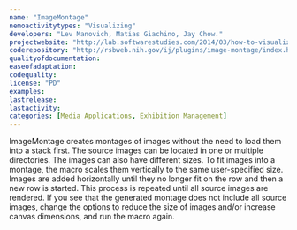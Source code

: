 ```yaml
---
name: "ImageMontage"
nemoactivitytypes: "Visualizing"
developers: "Lev Manovich, Matias Giachino, Jay Chow."
projectwebsite: "http://lab.softwarestudies.com/2014/03/how-to-visualize-4512-instagram-selfies.html?utm_content=buffer9ee7e&utm_medium=social&utm_source=twitter.com&utm_campaign=buffer"
coderepository: "http://rsbweb.nih.gov/ij/plugins/image-montage/index.html moved to https://github.com/culturevis"
qualityofdocumentation: 
easeofadaptation: 
codequality: 
license: "PD"
examples: 
lastrelease: 
lastactivity: 
categories: [Media Applications, Exhibition Management]
---
```

ImageMontage creates montages of images without the need to load them 
into a stack first. The source images can be located in one or multiple 
directories. The images can also have different sizes. To fit images 
into a montage, the macro scales them vertically to the same 
user-specified size. Images are added horizontally until they no longer 
fit on the row and then a new row is started. This process is repeated 
until all source images are rendered. If you see that the generated 
montage does not include all source images, change the options to reduce
 the size of images and/or increase canvas dimensions, and run the macro
 again.
